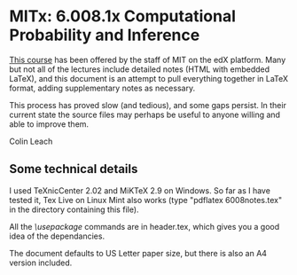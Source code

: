 # MITx: 6.008.1x Computational Probability and Inference

[This course](https://courses.edx.org/courses/course-v1:MITx+6.008.1x+3T2016/info) has been offered by the staff of MIT on the edX platform. Many but not all of the lectures include detailed notes (HTML with embedded LaTeX), and this document is an attempt to pull everything together in LaTeX format, adding supplementary notes as necessary.

This process has proved slow (and tedious), and some gaps persist. In their current state the source files may perhaps be useful to anyone willing and able to improve them. 

Colin Leach

## Some technical details

I used TeXnicCenter 2.02 and MiKTeX 2.9 on Windows. So far as I have tested it, Tex Live on Linux Mint also works (type "pdflatex 6008notes.tex" in the directory containing this file).

All the *\usepackage* commands are in header.tex, which gives you a good idea of the dependancies.

The document defaults to US Letter paper size, but there is also an A4 version included.

